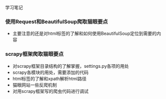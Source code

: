 学习笔记
### 使用Request和BeautifulSoup爬取猫眼要点
- 主要注意的还是对html标签的了解和如何使用BeautifulSoup定位到需要的内容

### scrapy框架爬取猫眼要点
- 对scrapy框架目录结构的了解掌握，settings.py各项的用处
- scrapy各模块的用处，需要添加的代码
- html标签的了解和xpath解析html路径
- 猫眼网站一些反爬机制
- 对用scrapy框架写的爬虫代码进行调试